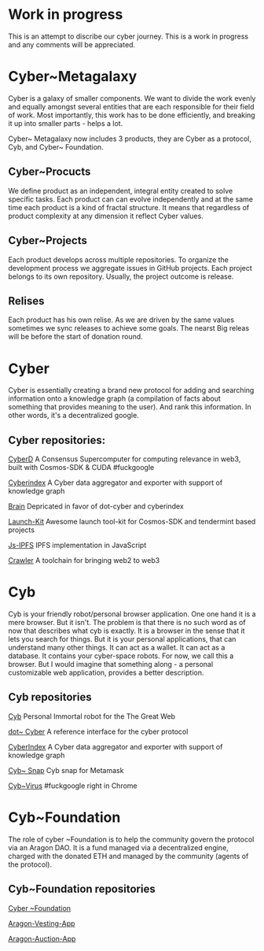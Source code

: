 # Work in progress

This is an attempt to discribe our cyber journey. This is a work in progress and any comments will be appreciated.

# Cyber~Metagalaxy 
Cyber is a galaxy of smaller components. We want to divide the work evenly and equally amongst several entities that are each responsible for their field of work. Most importantly, this work has to be done efficiently, and breaking it up into smaller parts - helps a lot. 

Cyber~ Metagalaxy now includes 3 products, they are Cyber as a protocol, Cyb, and Cyber~ Foundation. 

## Cyber~Procucts 

We define product as an independent, integral entity created to solve specific tasks. Each product can can evolve independently and at the same time each product is a kind of fractal structure. It means that regardless of product complexity at any dimension it reflect Cyber values.

## Cyber~Projects
Each product develops across multiple repositories. To organize the development process we aggregate issues in GitHub projects. Each project belongs to its own repository. Usually, the project outcome is release.

## Relises

Each product has his own relise. As we are driven by the same values sometimes we sync releases to achieve some goals. The nearst Big releas will be before the start of donation round.  

# Cyber 
Cyber is essentially creating a brand new protocol for adding and searching information onto a knowledge graph (a compilation of facts about something that provides meaning to the user). And rank this information. In other words, it's a decentralized google.

## Cyber repositories: 

[CyberD](https://github.com/cybercongress/cyberd) A Consensus Supercomputer for computing relevance in web3, built with Cosmos-SDK & CUDA #fuckgoogle

[Cyberindex](https://github.com/cybercongress/cyberindex) A Cyber data aggregator and exporter with support of knowledge graph

[Brain](https://github.com/cybercongress/brain) Depricated in favor of dot-cyber and cyberindex

[Launch-Kit](https://github.com/cybercongress/launch-kit) Awesome launch tool-kit for Cosmos-SDK and tendermint based projects

[Js-IPFS](https://github.com/cybercongress/js-ipfs) IPFS implementation in JavaScript

[Crawler](https://github.com/cybercongress/crawler) A toolchain for bringing web2 to web3

# Cyb
Cyb is your friendly robot/personal browser application. One one hand it is a mere browser. But it isn't. The problem is that there is no such word as of now that describes what cyb is exactly. It is a browser in the sense that it lets you search for things. But it is your personal applications, that can understand many other things. It can act as a wallet. It can act as a database. It contains your cyber-space robots. For now, we call this a browser. But I would imagine that something along - a personal customizable web application, provides a better description.

## Cyb repositories 
[Cyb](https://github.com/cybercongress/cyb) Personal Immortal robot for the The Great Web

[dot~ Cyber](https://github.com/cybercongress/dot-cyber) A reference interface for the cyber protocol

[CyberIndex](https://github.com/cybercongress/cyberindex) A Cyber data aggregator and exporter with support of knowledge graph

[Cyb~ Snap](https://github.com/cybercongress/cyb-snap) Cyb snap for Metamask

[Cyb~Virus](https://github.com/cybercongress/cyb-virus) #fuckgoogle right in Chrome

# Cyb~Foundation 

The role of cyber ~Foundation is to help the community govern the protocol via an Aragon DAO. It is a fund managed via a decentralized engine, charged with the donated ETH and managed by the community (agents of the protocol).

## Cyb~Foundation repositories 

[Cyber ~Foundation](https://github.com/cybercongress/cyber-foundation)

[Aragon-Vesting-App](https://github.com/cybercongress/aragon-vesting-app)

[Aragon-Auction-App](https://github.com/cybercongress/aragon-auction-app)
